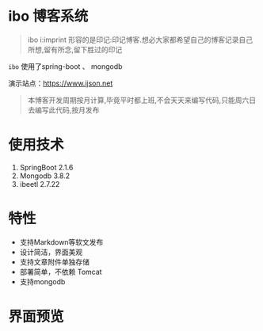 # ibo 博客系统


> ibo i:imprint 形容的是印记:印记博客.想必大家都希望自己的博客记录自己所想,留有所念,留下胜过的印记

`ibo` 使用了spring-boot 、 mongodb 

演示站点：https://www.ijson.net

> 本博客开发周期按月计算,毕竟平时都上班,不会天天来编写代码,只能周六日去编写此代码,按月发布

# 使用技术
1. SpringBoot 2.1.6
2. Mongodb 3.8.2
4. ibeetl 2.7.22


# 特性

* 支持Markdown等软文发布
* 设计简洁，界面美观
* 支持文章附件单独存储
* 部署简单，不依赖 Tomcat
* 支持mongodb

# 界面预览


